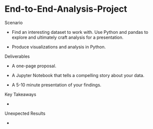 # End-to-End-Analysis-Project

Scenario

- Find an interesting dataset to work with. Use Python and pandas to explore and ultimately craft analysis for a presentation. 

- Produce visualizations and analysis in Python.

Deliverables

- A one-page proposal.

- A Jupyter Notebook that tells a compelling story about your data.

- A 5-10 minute presentation of your findings.

Key Takeaways

- 

Unexpected Results

- 
